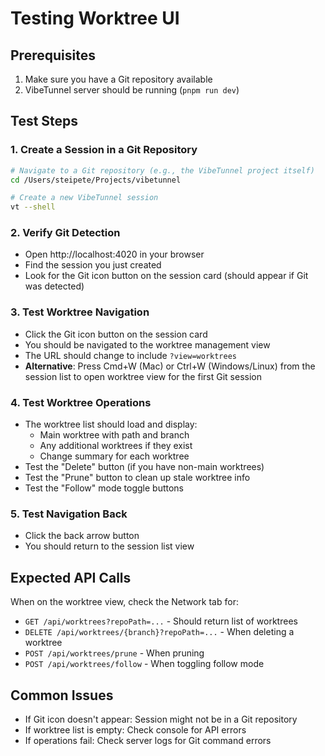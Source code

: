 # Testing Worktree UI

## Prerequisites
1. Make sure you have a Git repository available
2. VibeTunnel server should be running (`pnpm run dev`)

## Test Steps

### 1. Create a Session in a Git Repository
```bash
# Navigate to a Git repository (e.g., the VibeTunnel project itself)
cd /Users/steipete/Projects/vibetunnel

# Create a new VibeTunnel session
vt --shell
```

### 2. Verify Git Detection
- Open http://localhost:4020 in your browser
- Find the session you just created
- Look for the Git icon button on the session card (should appear if Git was detected)

### 3. Test Worktree Navigation
- Click the Git icon button on the session card
- You should be navigated to the worktree management view
- The URL should change to include `?view=worktrees`
- **Alternative**: Press Cmd+W (Mac) or Ctrl+W (Windows/Linux) from the session list to open worktree view for the first Git session

### 4. Test Worktree Operations
- The worktree list should load and display:
  - Main worktree with path and branch
  - Any additional worktrees if they exist
  - Change summary for each worktree
- Test the "Delete" button (if you have non-main worktrees)
- Test the "Prune" button to clean up stale worktree info
- Test the "Follow" mode toggle buttons

### 5. Test Navigation Back
- Click the back arrow button
- You should return to the session list view

## Expected API Calls
When on the worktree view, check the Network tab for:
- `GET /api/worktrees?repoPath=...` - Should return list of worktrees
- `DELETE /api/worktrees/{branch}?repoPath=...` - When deleting a worktree
- `POST /api/worktrees/prune` - When pruning
- `POST /api/worktrees/follow` - When toggling follow mode

## Common Issues
- If Git icon doesn't appear: Session might not be in a Git repository
- If worktree list is empty: Check console for API errors
- If operations fail: Check server logs for Git command errors